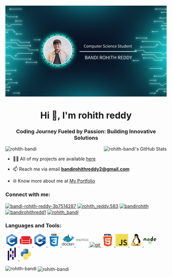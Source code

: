 ![logo](https://github.com/rohith-bandi/rohith-bandi/blob/main/myphoto.png)
<h1 align="center">Hi 👋, I'm rohith reddy</h1>
<h3 align="center">Coding Journey Fueled by Passion: Building Innovative Solutions</h3>
<img align="right" src="https://stats.quine.sh/rohith-bandi/github?theme=dark" alt="rohith-bandi's GitHub Stats">
<p align="left"> <img src="https://komarev.com/ghpvc/?username=rohith-bandi&label=Profile%20views&color=0e75b6&style=flat" alt="rohith-bandi" /> </p>

- 👨‍💻 All of my projects are available [here](https://github.com/rohith-bandi)

- 📫 Reach me via email **bandirohithreddy2@gmail.com**

- 🌐  Know more about me at [My Portfolio](https://portfolio-keor.onrender.com)

<h3 align="left">Connect with me:</h3>
<p align="left">
<a href="https://linkedin.com/in/bandi-rohith-reddy-3b7514287" target="blank"><img align="center" src="https://raw.githubusercontent.com/rahuldkjain/github-profile-readme-generator/master/src/images/icons/Social/linked-in-alt.svg" alt="bandi-rohith-reddy-3b7514287" height="30" width="40" /></a>
<a href="https://instagram.com/rohith_reddy.583" target="blank"><img align="center" src="https://raw.githubusercontent.com/rahuldkjain/github-profile-readme-generator/master/src/images/icons/Social/instagram.svg" alt="rohith_reddy.583" height="30" width="40" /></a>
<a href="https://www.codechef.com/users/bandirohith" target="blank"><img align="center" src="https://cdn.jsdelivr.net/npm/simple-icons@3.1.0/icons/codechef.svg" alt="bandirohith" height="30" width="40" /></a>
<a href="https://www.hackerrank.com/bandirohithredd1" target="blank"><img align="center" src="https://raw.githubusercontent.com/rahuldkjain/github-profile-readme-generator/master/src/images/icons/Social/hackerrank.svg" alt="bandirohithredd1" height="30" width="40" /></a>
<a href="https://www.leetcode.com/rohith_bandi" target="blank"><img align="center" src="https://raw.githubusercontent.com/rahuldkjain/github-profile-readme-generator/master/src/images/icons/Social/leet-code.svg" alt="rohith_bandi" height="30" width="40" /></a>
</p>

<h3 align="left">Languages and Tools:</h3>
<p align="left"> <a href="https://www.cprogramming.com/" target="_blank" rel="noreferrer"> <img src="https://raw.githubusercontent.com/devicons/devicon/master/icons/c/c-original.svg" alt="c" width="40" height="40"/> </a> <a href="https://couchdb.apache.org/" target="_blank" rel="noreferrer"> <img src="https://raw.githubusercontent.com/devicons/devicon/0d6c64dbbf311879f7d563bfc3ccf559f9ed111c/icons/couchdb/couchdb-original.svg" alt="couchdb" width="40" height="40"/> </a> <a href="https://www.w3schools.com/cpp/" target="_blank" rel="noreferrer"> <img src="https://raw.githubusercontent.com/devicons/devicon/master/icons/cplusplus/cplusplus-original.svg" alt="cplusplus" width="40" height="40"/> </a> <a href="https://www.w3schools.com/css/" target="_blank" rel="noreferrer"> <img src="https://raw.githubusercontent.com/devicons/devicon/master/icons/css3/css3-original-wordmark.svg" alt="css3" width="40" height="40"/> </a> <a href="https://www.docker.com/" target="_blank" rel="noreferrer"> <img src="https://raw.githubusercontent.com/devicons/devicon/master/icons/docker/docker-original-wordmark.svg" alt="docker" width="40" height="40"/> </a> <a href="https://expressjs.com" target="_blank" rel="noreferrer"> <img src="https://raw.githubusercontent.com/devicons/devicon/master/icons/express/express-original-wordmark.svg" alt="express" width="40" height="40"/> </a> <a href="https://git-scm.com/" target="_blank" rel="noreferrer"> <img src="https://www.vectorlogo.zone/logos/git-scm/git-scm-icon.svg" alt="git" width="40" height="40"/> </a> <a href="https://www.w3.org/html/" target="_blank" rel="noreferrer"> <img src="https://raw.githubusercontent.com/devicons/devicon/master/icons/html5/html5-original-wordmark.svg" alt="html5" width="40" height="40"/> </a> <a href="https://developer.mozilla.org/en-US/docs/Web/JavaScript" target="_blank" rel="noreferrer"> <img src="https://raw.githubusercontent.com/devicons/devicon/master/icons/javascript/javascript-original.svg" alt="javascript" width="40" height="40"/> </a> <a href="https://www.linux.org/" target="_blank" rel="noreferrer"> <img src="https://raw.githubusercontent.com/devicons/devicon/master/icons/linux/linux-original.svg" alt="linux" width="40" height="40"/> </a> <a href="https://nodejs.org" target="_blank" rel="noreferrer"> <img src="https://raw.githubusercontent.com/devicons/devicon/master/icons/nodejs/nodejs-original-wordmark.svg" alt="nodejs" width="40" height="40"/> </a> <a href="https://pandas.pydata.org/" target="_blank" rel="noreferrer"> <img src="https://raw.githubusercontent.com/devicons/devicon/2ae2a900d2f041da66e950e4d48052658d850630/icons/pandas/pandas-original.svg" alt="pandas" width="40" height="40"/> </a> <a href="https://www.python.org" target="_blank" rel="noreferrer"> <img src="https://raw.githubusercontent.com/devicons/devicon/master/icons/python/python-original.svg" alt="python" width="40" height="40"/> </a> </p>

<p><img align="left" src="https://github-readme-stats.vercel.app/api/top-langs?username=rohith-bandi&show_icons=true&locale=en&layout=compact" alt="rohith-bandi" /></p>

<p>&nbsp;<img align="center" src="https://github-readme-stats.vercel.app/api?username=rohith-bandi&show_icons=true&locale=en" alt="rohith-bandi" /></p>

